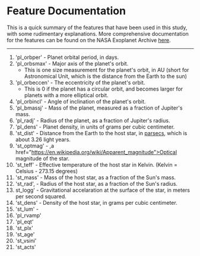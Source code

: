 # Feature Documentation
This is a quick summary of the features that have been used in this study, with some rudimentary explanations.
More comprehensive documentation for the features can be found on the NASA Exoplanet Archive <a href="http://exoplanetarchive.ipac.caltech.edu/docs/API_exoplanet_columns.html">here</a>.

<hr>

1. 'pl_orbper' - Planet orbital period, in days.
2. 'pl_orbsmax' - Major axis of the planet's orbit.
    * This is one size measurement for the planet's orbit, in AU (short for Astronomical Unit, which is the distance from the Earth to the sun)
3. 'pl_orbeccen' - The eccentricity of the planet's orbit.
    * This is 0 if the planet has a circular orbit, and becomes larger for planets with a more elliptical orbit.
4. 'pl_orbincl' - Angle of inclination of the planet's orbit.
5. 'pl_bmassj' - Mass of the planet, measured as a fraction of Jupiter's mass.
6. 'pl_radj' - Radius of the planet, as a fraction of Jupiter's radius.
7. 'pl_dens' - Planet density, in units of grams per cubic centimeter.
8. 'st_dist' - Distance from the Earth to the host star, in <a href="https://en.wikipedia.org/wiki/Parsec">parsecs</a>, which is about 3.26 light years.
9. 'st_optmag' - ,a href="https://en.wikipedia.org/wiki/Apparent_magnitude">Optical magnitude</a> of the star.
10. 'st_teff' - Effective temperature of the host star in Kelvin.  (Kelvin = Celsius - 273.15 degrees)
11. 'st_mass' - Mass of the host star, as a fraction of the Sun's mass.
12. 'st_rad', - Radius of the host star, as a fraction of the Sun's radius.
13. st_logg' - Gravitational accelaration at the surface of the star, in meters per second squared.
14. 'st_dens' - Density of the host star, in grams per cubic centimeter.
15. 'st_lum' - 
16. 'pl_rvamp'
17. 'pl_eqt'
18. 'st_plx'
19. 'st_age'
20. 'st_vsini'
21. 'st_acts'
